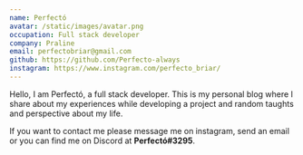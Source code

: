 ```yaml
---
name: Perfectó
avatar: /static/images/avatar.png
occupation: Full stack developer
company: Praline
email: perfectobriar@gmail.com
github: https://github.com/Perfecto-always
instagram: https://www.instagram.com/perfecto_briar/
---
```


Hello, I am Perfectó, a full stack developer.
This is my personal blog where I share about my experiences while developing a project and random taughts and perspective about my life.

If you want to contact me please message me on instagram, send an email or you can find me on Discord at **Perfectó#3295**.
